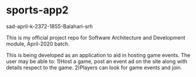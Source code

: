 # sports-app2

sad-april-k-2372-1855-Balahari-srh

This is my official project repo for Software Architecture and Development module, April-2020 batch.

This is being developed as an application to aid in hosting game events.
The user may be able to:
1)Host a game, post an event ad on the site along with details respect to the game.
2)Players can look for game events and join.

